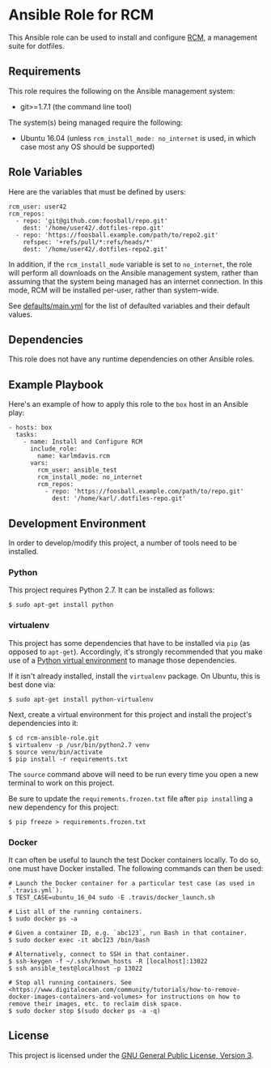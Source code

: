 Ansible Role for RCM
====================

This Ansible role can be used to install and configure [RCM](https://github.com/thoughtbot/rcm), a management suite for dotfiles.

## Requirements

This role requires the following on the Ansible management system:

* git>=1.7.1 (the command line tool)

The system(s) being managed require the following:

* Ubuntu 16.04 (unless `rcm_install_mode: no_internet` is used, in which case most any OS should be supported)

## Role Variables

Here are the variables that must be defined by users:

```
rcm_user: user42
rcm_repos:
  - repo: 'git@github.com:foosball/repo.git'
    dest: '/home/user42/.dotfiles-repo.git'
  - repo: 'https://foosball.example.com/path/to/repo2.git'
    refspec: '+refs/pull/*:refs/heads/*'
    dest: '/home/user42/.dotfiles-repo2.git'
```

In addition, if the `rcm_install_mode` variable is set to `no_internet`, the role will perform all downloads on the Ansible management system, rather than assuming that the system being managed has an internet connection. In this mode, RCM will be installed per-user, rather than system-wide.

See [defaults/main.yml](./defaults/main.yml) for the list of defaulted variables and their default values.

## Dependencies

This role does not have any runtime dependencies on other Ansible roles.

## Example Playbook

Here's an example of how to apply this role to the `box` host in an Ansible play:

```
- hosts: box
  tasks:
    - name: Install and Configure RCM
      include_role:
        name: karlmdavis.rcm
      vars:
        rcm_user: ansible_test
        rcm_install_mode: no_internet
        rcm_repos:
          - repo: 'https://foosball.example.com/path/to/repo.git'
            dest: '/home/karl/.dotfiles-repo.git'
```

## Development Environment

In order to develop/modify this project, a number of tools need to be installed.

### Python

This project requires Python 2.7. It can be installed as follows:

    $ sudo apt-get install python

### virtualenv

This project has some dependencies that have to be installed via `pip` (as opposed to `apt-get`). Accordingly, it's strongly recommended that you make use of a [Python virtual environment](http://docs.python-guide.org/en/latest/dev/virtualenvs/) to manage those dependencies.

If it isn't already installed, install the `virtualenv` package. On Ubuntu, this is best done via:

    $ sudo apt-get install python-virtualenv

Next, create a virtual environment for this project and install the project's dependencies into it:

    $ cd rcm-ansible-role.git
    $ virtualenv -p /usr/bin/python2.7 venv
    $ source venv/bin/activate
    $ pip install -r requirements.txt

The `source` command above will need to be run every time you open a new terminal to work on this project.

Be sure to update the `requirements.frozen.txt` file after `pip install`ing a new dependency for this project:

    $ pip freeze > requirements.frozen.txt

### Docker

It can often be useful to launch the test Docker containers locally. To do so, one must have Docker installed. The following commands can then be used:

```
# Launch the Docker container for a particular test case (as used in `.travis.yml`).
$ TEST_CASE=ubuntu_16_04 sudo -E .travis/docker_launch.sh

# List all of the running containers.
$ sudo docker ps -a

# Given a container ID, e.g. `abc123`, run Bash in that container.
$ sudo docker exec -it abc123 /bin/bash

# Alternatively, connect to SSH in that container.
$ ssh-keygen -f ~/.ssh/known_hosts -R [localhost]:13022
$ ssh ansible_test@localhost -p 13022

# Stop all running containers. See <https://www.digitalocean.com/community/tutorials/how-to-remove-docker-images-containers-and-volumes> for instructions on how to remove their images, etc. to reclaim disk space.
$ sudo docker stop $(sudo docker ps -a -q)
```

## License

This project is licensed under the [GNU General Public License, Version 3](./LICENSE).

